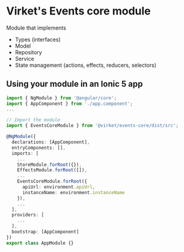 # Virket's Events core module
  Module that implements
  * Types (interfaces)
  * Model
  * Repository
  * Service
  * State management (actions, effects, reducers, selectors)

## Using your module in an Ionic 5 app

```typescript
import { NgModule } from '@angular/core';
import { AppComponent } from './app.component';
...

// Import the module
import { EventsCoreModule } from '@virket/events-core/dist/src';

@NgModule({
  declarations: [AppComponent],
  entryComponents: [],
  imports: [
    ...
    StoreModule.forRoot({}),
    EffectsModule.forRoot([]),
    ...
    EventsCoreModule.forRoot({
      apiUrl: environment.apiUrl,
      instanceName: environment.instanceName
    }),
    ...
  ],
  providers: [
    ...
  ],
  bootstrap: [AppComponent]
})
export class AppModule {}
```
